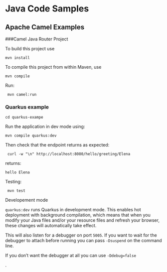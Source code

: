 Java Code Samples
=========================

## Apache Camel Examples
###Camel Java Router Project

To build this project use

    mvn install

To compile this project from within Maven, use
```
mvn compile
```
Run:
```
 mvn camel:run
```

### Quarkus example
```
cd quarkus-exampe
```
Run the application in dev mode using: 
```
mvn compile quarkus:dev
```

Then check that the endpoint returns as expected:
```
 curl -w "\n" http://localhost:8080/hello/greeting/Elena  
```
returns:
```
hello Elena
```

Testing:
```
 mvn test
```

Developement mode

`quarkus:dev` runs Quarkus in development mode. This enables hot deployment with background compilation, which means that when you modify your Java files and/or your resource files and refresh your browser, these changes will automatically take effect. 

This will also listen for a debugger on port `5005`. If you want to wait for the debugger to attach before running you can pass `-Dsuspend` on the command line. 

If you don’t want the debugger at all you can use `-Ddebug=false`

.

